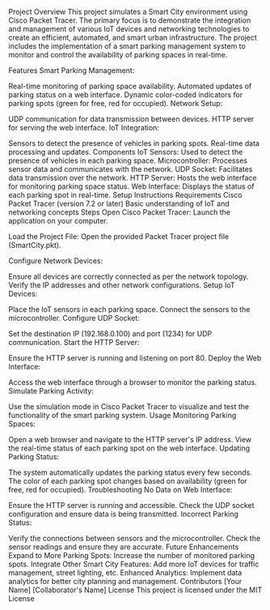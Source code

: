 Project Overview
This project simulates a Smart City environment using Cisco Packet Tracer. The primary focus is to demonstrate the integration and management of various IoT devices and networking technologies to create an efficient, automated, and smart urban infrastructure. The project includes the implementation of a smart parking management system to monitor and control the availability of parking spaces in real-time.

Features
Smart Parking Management:

Real-time monitoring of parking space availability.
Automated updates of parking status on a web interface.
Dynamic color-coded indicators for parking spots (green for free, red for occupied).
Network Setup:

UDP communication for data transmission between devices.
HTTP server for serving the web interface.
IoT Integration:

Sensors to detect the presence of vehicles in parking spots.
Real-time data processing and updates.
Components
IoT Sensors: Used to detect the presence of vehicles in each parking space.
Microcontroller: Processes sensor data and communicates with the network.
UDP Socket: Facilitates data transmission over the network.
HTTP Server: Hosts the web interface for monitoring parking space status.
Web Interface: Displays the status of each parking spot in real-time.
Setup Instructions
Requirements
Cisco Packet Tracer (version 7.2 or later)
Basic understanding of IoT and networking concepts
Steps
Open Cisco Packet Tracer: Launch the application on your computer.

Load the Project File: Open the provided Packet Tracer project file (SmartCity.pkt).

Configure Network Devices:

Ensure all devices are correctly connected as per the network topology.
Verify the IP addresses and other network configurations.
Setup IoT Devices:

Place the IoT sensors in each parking space.
Connect the sensors to the microcontroller.
Configure UDP Socket:

Set the destination IP (192.168.0.100) and port (1234) for UDP communication.
Start the HTTP Server:

Ensure the HTTP server is running and listening on port 80.
Deploy the Web Interface:

Access the web interface through a browser to monitor the parking status.
Simulate Parking Activity:

Use the simulation mode in Cisco Packet Tracer to visualize and test the functionality of the smart parking system.
Usage
Monitoring Parking Spaces:

Open a web browser and navigate to the HTTP server's IP address.
View the real-time status of each parking spot on the web interface.
Updating Parking Status:

The system automatically updates the parking status every few seconds.
The color of each parking spot changes based on availability (green for free, red for occupied).
Troubleshooting
No Data on Web Interface:

Ensure the HTTP server is running and accessible.
Check the UDP socket configuration and ensure data is being transmitted.
Incorrect Parking Status:

Verify the connections between sensors and the microcontroller.
Check the sensor readings and ensure they are accurate.
Future Enhancements
Expand to More Parking Spots: Increase the number of monitored parking spots.
Integrate Other Smart City Features: Add more IoT devices for traffic management, street lighting, etc.
Enhanced Analytics: Implement data analytics for better city planning and management.
Contributors
[Your Name]
[Collaborator's Name]
License
This project is licensed under the MIT License
